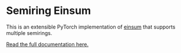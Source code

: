 Semiring Einsum
===============

This is an extensible PyTorch implementation of
[einsum](https://pytorch.org/docs/master/generated/torch.einsum.html)
that supports multiple semirings.

[Read the full documentation here.](https://bdusell.github.io/semiring-einsum/)
